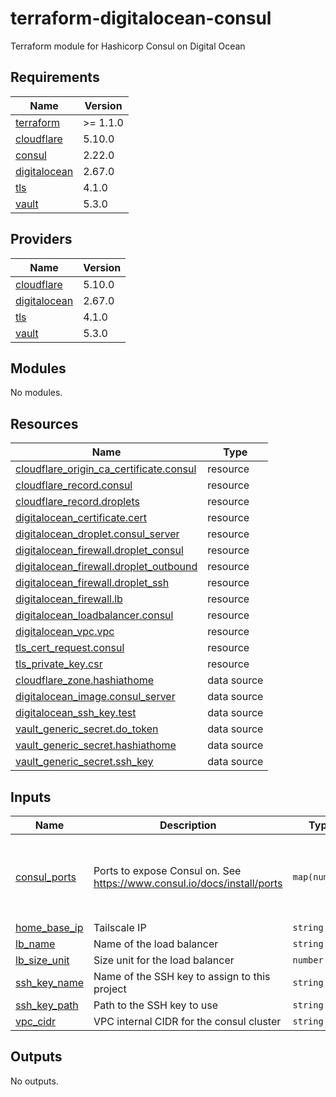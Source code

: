 # terraform-digitalocean-consul
Terraform module for Hashicorp Consul on Digital Ocean

<!-- BEGIN_TF_DOCS -->
## Requirements

| Name | Version |
|------|---------|
| <a name="requirement_terraform"></a> [terraform](#requirement\_terraform) | >= 1.1.0 |
| <a name="requirement_cloudflare"></a> [cloudflare](#requirement\_cloudflare) | 5.10.0 |
| <a name="requirement_consul"></a> [consul](#requirement\_consul) | 2.22.0 |
| <a name="requirement_digitalocean"></a> [digitalocean](#requirement\_digitalocean) | 2.67.0 |
| <a name="requirement_tls"></a> [tls](#requirement\_tls) | 4.1.0 |
| <a name="requirement_vault"></a> [vault](#requirement\_vault) | 5.3.0 |

## Providers

| Name | Version |
|------|---------|
| <a name="provider_cloudflare"></a> [cloudflare](#provider\_cloudflare) | 5.10.0 |
| <a name="provider_digitalocean"></a> [digitalocean](#provider\_digitalocean) | 2.67.0 |
| <a name="provider_tls"></a> [tls](#provider\_tls) | 4.1.0 |
| <a name="provider_vault"></a> [vault](#provider\_vault) | 5.3.0 |

## Modules

No modules.

## Resources

| Name | Type |
|------|------|
| [cloudflare_origin_ca_certificate.consul](https://registry.terraform.io/providers/cloudflare/cloudflare/5.10.0/docs/resources/origin_ca_certificate) | resource |
| [cloudflare_record.consul](https://registry.terraform.io/providers/cloudflare/cloudflare/5.10.0/docs/resources/record) | resource |
| [cloudflare_record.droplets](https://registry.terraform.io/providers/cloudflare/cloudflare/5.10.0/docs/resources/record) | resource |
| [digitalocean_certificate.cert](https://registry.terraform.io/providers/digitalocean/digitalocean/2.67.0/docs/resources/certificate) | resource |
| [digitalocean_droplet.consul_server](https://registry.terraform.io/providers/digitalocean/digitalocean/2.67.0/docs/resources/droplet) | resource |
| [digitalocean_firewall.droplet_consul](https://registry.terraform.io/providers/digitalocean/digitalocean/2.67.0/docs/resources/firewall) | resource |
| [digitalocean_firewall.droplet_outbound](https://registry.terraform.io/providers/digitalocean/digitalocean/2.67.0/docs/resources/firewall) | resource |
| [digitalocean_firewall.droplet_ssh](https://registry.terraform.io/providers/digitalocean/digitalocean/2.67.0/docs/resources/firewall) | resource |
| [digitalocean_firewall.lb](https://registry.terraform.io/providers/digitalocean/digitalocean/2.67.0/docs/resources/firewall) | resource |
| [digitalocean_loadbalancer.consul](https://registry.terraform.io/providers/digitalocean/digitalocean/2.67.0/docs/resources/loadbalancer) | resource |
| [digitalocean_vpc.vpc](https://registry.terraform.io/providers/digitalocean/digitalocean/2.67.0/docs/resources/vpc) | resource |
| [tls_cert_request.consul](https://registry.terraform.io/providers/hashicorp/tls/4.1.0/docs/resources/cert_request) | resource |
| [tls_private_key.csr](https://registry.terraform.io/providers/hashicorp/tls/4.1.0/docs/resources/private_key) | resource |
| [cloudflare_zone.hashiathome](https://registry.terraform.io/providers/cloudflare/cloudflare/5.10.0/docs/data-sources/zone) | data source |
| [digitalocean_image.consul_server](https://registry.terraform.io/providers/digitalocean/digitalocean/2.67.0/docs/data-sources/image) | data source |
| [digitalocean_ssh_key.test](https://registry.terraform.io/providers/digitalocean/digitalocean/2.67.0/docs/data-sources/ssh_key) | data source |
| [vault_generic_secret.do_token](https://registry.terraform.io/providers/hashicorp/vault/5.3.0/docs/data-sources/generic_secret) | data source |
| [vault_generic_secret.hashiathome](https://registry.terraform.io/providers/hashicorp/vault/5.3.0/docs/data-sources/generic_secret) | data source |
| [vault_generic_secret.ssh_key](https://registry.terraform.io/providers/hashicorp/vault/5.3.0/docs/data-sources/generic_secret) | data source |

## Inputs

| Name | Description | Type | Default | Required |
|------|-------------|------|---------|:--------:|
| <a name="input_consul_ports"></a> [consul\_ports](#input\_consul\_ports) | Ports to expose Consul on. See https://www.consul.io/docs/install/ports | `map(number)` | <pre>{<br/>  "dns": 8600,<br/>  "http": 8500,<br/>  "serf-lan": 8301,<br/>  "server": 8300<br/>}</pre> | no |
| <a name="input_home_base_ip"></a> [home\_base\_ip](#input\_home\_base\_ip) | Tailscale IP | `string` | n/a | yes |
| <a name="input_lb_name"></a> [lb\_name](#input\_lb\_name) | Name of the load balancer | `string` | `"consul-lb"` | no |
| <a name="input_lb_size_unit"></a> [lb\_size\_unit](#input\_lb\_size\_unit) | Size unit for the load balancer | `number` | `1` | no |
| <a name="input_ssh_key_name"></a> [ssh\_key\_name](#input\_ssh\_key\_name) | Name of the SSH key to assign to this project | `string` | `"consul-key"` | no |
| <a name="input_ssh_key_path"></a> [ssh\_key\_path](#input\_ssh\_key\_path) | Path to the SSH key to use | `string` | `"~/.ssh/dokey.pub"` | no |
| <a name="input_vpc_cidr"></a> [vpc\_cidr](#input\_vpc\_cidr) | VPC internal CIDR for the consul cluster | `string` | `"10.10.20.0/24"` | no |

## Outputs

No outputs.
<!-- END_TF_DOCS -->